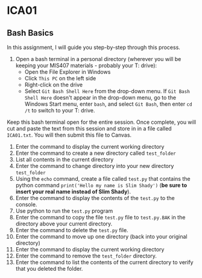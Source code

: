 # ICA01

## Bash Basics

In this assignment, I will guide you step-by-step through this process.

1. Open a bash terminal in a personal directory (wherever you will be keeping your MIS407 materials - probably your T: drive):
   * Open the File Explorer in Windows
   * Click `This PC` on the left side
   * Right-click on the drive
   * Select `Git Bash Shell Here` from the drop-down menu.
   If `Git Bash Shell Here` doesn't appear in the drop-down menu, go to the Windows Start menu, enter `bash`, and select `Git Bash`, then enter `cd /t` to switch to your T: drive.

 Keep this bash terminal open for the entire session. Once complete, you will cut and paste the text from this session and store in in a file called `ICA01.txt`. You will then submit this file to Canvas.

1. Enter the command to display the current working directory
1. Enter the command to create a new directory called `test_folder`
1. List all contents in the current directory
1. Enter the command to change directory into your new directory `test_folder`
1. Using the `echo` command, create a file called `test.py` that contains the python command `print('Hello my name is Slim Shady')` (**be sure to insert your real name instead of Slim Shady**).
1. Enter the command to display the contents of the `test.py` to the console.
1. Use python to run the `test.py` program
1. Enter the command to copy the file `test.py` file to `test.py.BAK` in the directory above your current directory.
1. Enter the command to delete the `test.py` file.
1. Enter the command to move up one directory (back into your original directory)
1. Enter the command to display the current working directory
1. Enter the command to remove the `test_folder` directory.
1. Enter the command to list the contents of the current directory to verify that you deleted the folder.
